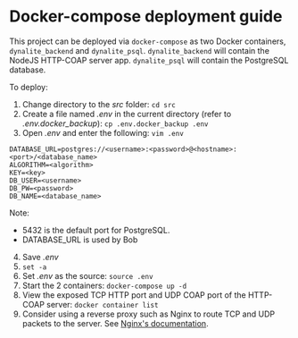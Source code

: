 # Docker-compose deployment guide
This project can be deployed via `docker-compose` as two Docker containers, `dynalite_backend` and `dynalite_psql`. `dynalite_backend` will contain the NodeJS HTTP-COAP server app. `dynalite_psql` will contain the PostgreSQL database.

To deploy:

1. Change directory to the _src_ folder: `cd src`
2. Create a file named _.env_ in the current directory (refer to _.env.docker_backup_): `cp .env.docker_backup .env`
3. Open _.env_ and enter the following: `vim .env`

```
DATABASE_URL=postgres://<username>:<password>@<hostname>:<port>/<database_name>
ALGORITHM=<algorithm>
KEY=<key>
DB_USER=<username>
DB_PW=<password>
DB_NAME=<database_name>
```

Note:
- 5432 is the default port for PostgreSQL.
- DATABASE_URL is used by Bob

4. Save _.env_
5. `set -a`
6. Set _.env_ as the source: `source .env`
7. Start the 2 containers: `docker-compose up -d`
8. View the exposed TCP HTTP port and UDP COAP port of the HTTP-COAP server: `docker container list`
9. Consider using a reverse proxy such as Nginx to route TCP and UDP packets to the server. See [Nginx's documentation](https://docs.nginx.com/nginx/admin-guide/load-balancer/tcp-udp-load-balancer/).